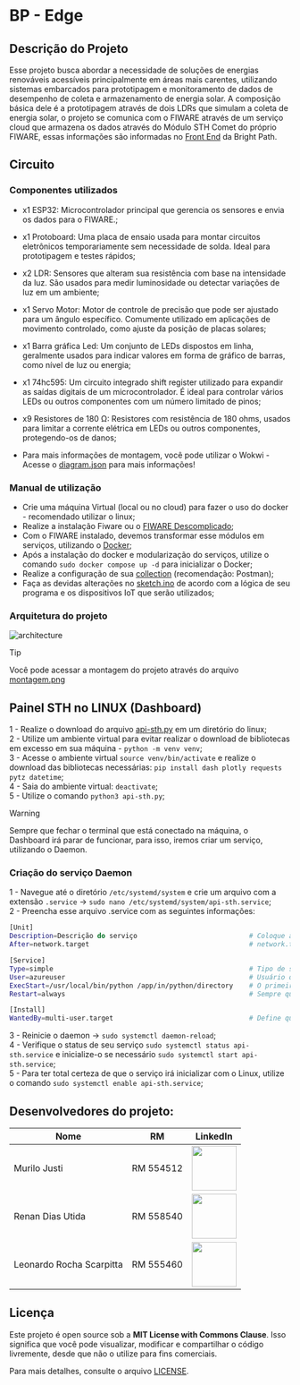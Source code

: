 # BP - Edge

## Descrição do Projeto
Esse projeto busca abordar a necessidade de soluções de energias renováveis acessíveis principalmente em áreas mais carentes, utilizando sistemas embarcados para prototipagem e monitoramento de dados de desempenho de coleta e armazenamento de energia solar. A composição básica dele é a prototipagem através de dois LDRs que simulam a coleta de energia solar, o projeto se comunica com o FIWARE através de um serviço cloud que armazena os dados através do Módulo STH Comet do próprio FIWARE, essas informações são informadas no [Front End](https://github.com/Bright-Path-Team/bp-front) da Bright Path.

## Circuito
### Componentes utilizados
- x1 ESP32: Microcontrolador principal que gerencia os sensores e envia os dados para o FIWARE.;
- x1 Protoboard: Uma placa de ensaio usada para montar circuitos eletrônicos temporariamente sem necessidade de solda. Ideal para prototipagem e testes rápidos;
- x2 LDR: Sensores que alteram sua resistência com base na intensidade da luz. São usados para medir luminosidade ou detectar variações de luz em um ambiente;
- x1 Servo Motor: Motor de controle de precisão que pode ser ajustado para um ângulo específico. Comumente utilizado em aplicações de movimento controlado, como ajuste da posição de placas solares;
- x1 Barra gráfica Led: Um conjunto de LEDs dispostos em linha, geralmente usados para indicar valores em forma de gráfico de barras, como nível de luz ou energia;
- x1 74hc595: Um circuito integrado shift register utilizado para expandir as saídas digitais de um microcontrolador. É ideal para controlar vários LEDs ou outros componentes com um número limitado de pinos;
- x9 Resistores de 180 Ω: Resistores com resistência de 180 ohms, usados para limitar a corrente elétrica em LEDs ou outros componentes, protegendo-os de danos;

- Para mais informações de montagem, você pode utilizar o Wokwi - Acesse o [diagram.json](/diagram.json) para mais informações!

### Manual de utilização
- Crie uma máquina Virtual (local ou no cloud) para fazer o uso do docker - recomendado utilizar o linux;
- Realize a instalação Fiware ou o [FIWARE Descomplicado](https://github.com/fabiocabrini/fiware);
- Com o FIWARE instalado, devemos transformar esse módulos em serviços, utilizando o [Docker](https://www.docker.com/);
- Após a instalação do docker e modularização do serviços, utilize o comando `sudo docker compose up -d` para inicializar o Docker;
- Realize a configuração de sua [collection](https://github.com/fabiocabrini/fiware/blob/main/FIWARE%20Descomplicado.postman_collection.json) (recomendação: Postman);
- Faça as devidas alterações no [sketch.ino](/sketch.ino) de acordo com a lógica de seu programa e os dispositivos IoT que serão utilizados;

### Arquitetura do projeto
![architecture](https://github.com/user-attachments/assets/60c8cd75-7416-4107-9f3f-bd73ed70b870)

> [!TIP]
> Você pode acessar a montagem do projeto através do arquivo [montagem.png](/montagem.png)

## Painel STH no LINUX (Dashboard)
1 - Realize o download do arquivo [api-sth.py](/api-sth.py) em um diretório do linux; <br>
2 - Utilize um ambiente virtual para evitar realizar o download de bibliotecas em excesso em sua máquina - `python -m venv venv`; <br>
3 - Acesse o ambiente virtual `source venv/bin/activate` e realize o download das bibliotecas necessárias: `pip install dash plotly requests pytz datetime`; <br>
4 - Saia do ambiente virtual: `deactivate`; <br>
5 - Utilize o comando `python3 api-sth.py`;

> [!WARNING]  
> Sempre que fechar o terminal que está conectado na máquina, o Dashboard irá parar de funcionar, para isso, iremos criar um serviço, utilizando o Daemon.

### Criação do serviço Daemon
1 - Navegue até o diretório `/etc/systemd/system` e crie um arquivo com a extensão `.service` -> `sudo nano /etc/systemd/system/api-sth.service`; <br>
2 - Preencha esse arquivo .service com as seguintes informações:
```bash
[Unit]
Description=Descrição do serviço                            # Coloque aqui uma descrição para melhor identificação do serviço
After=network.target                                        # network.target se refere a um serviço do Linux de rede

[Service]
Type=simple                                                 # Tipo de serviço
User=azureuser                                              # Usuário que está com as configurações do api-sth.py
ExecStart=/usr/local/bin/python /app/in/python/directory    # O primeiro se refere ao diretório do python, o ultimo, o diretório em que o arquivo api-sth.py se encontra
Restart=always                                              # Sempre que houver um erro com o serviço, ele irá reiniciar/inicializar automaticamente

[Install]
WantedBy=multi-user.target                                  # Define que o serviço será iniciado automaticamente no sistema
```
3 - Reinicie o daemon -> `sudo systemctl daemon-reload`; <br>
4 - Verifique o status de seu serviço `sudo systemctl status api-sth.service` e inicialize-o se necessário `sudo systemctl start api-sth.service`; <br>
5 - Para ter total certeza de que o serviço irá inicializar com o Linux, utilize o comando `sudo systemctl enable api-sth.service`;

## Desenvolvedores do projeto:

| **Nome** | **RM**                 | **LinkedIn** |
|--------------------------------|------------------------|----------|
| Murilo Justi                   | RM 554512              | <a target="_blank" href="https://www.linkedin.com/in/murilo-justi-rodrigues-b336b22b7/"><img src="https://media.licdn.com/dms/image/v2/D4D03AQGnXBOl96aCtQ/profile-displayphoto-shrink_800_800/profile-displayphoto-shrink_800_800/0/1709252884484?e=1733961600&v=beta&t=_W2l37rEiTdk8HSG-GUrS4R_V6KddfAGj13CbkA_k0g" width="80"></a> |
| Renan Dias Utida               | RM 558540              | <a target="_blank" href="https://www.linkedin.com/in/renan-dias-utida-1b1228225/"><img src="https://media.licdn.com/dms/image/v2/D4D03AQHZyF9WkCRtDg/profile-displayphoto-shrink_800_800/profile-displayphoto-shrink_800_800/0/1727923002401?e=1733961600&v=beta&t=foOm4Ar-LZJK6z8mu_ypyoXfkqYesw3MAc4acpeAqpU" width="80"></a> |
| Leonardo Rocha Scarpitta       | RM 555460              | <a target="_blank" href="https://www.linkedin.com/in/leonardorscarpitta/"><img src="https://avatars.githubusercontent.com/u/161969345?s=400&u=f9bdb6fa659af646efcd0cb9fb51a321f19faabc&v=4" width="80"></a> |

## Licença

Este projeto é open source sob a **MIT License with Commons Clause**. Isso significa que você pode visualizar, modificar e compartilhar o código livremente, desde que não o utilize para fins comerciais.

Para mais detalhes, consulte o arquivo [LICENSE](./LICENSE).
